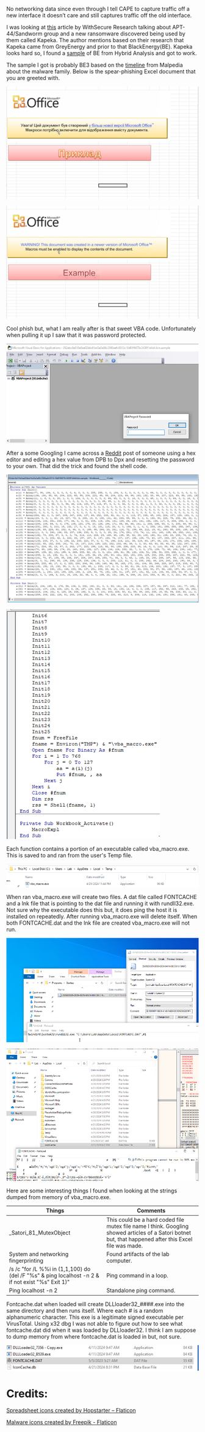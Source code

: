 No networking data since even through I tell CAPE to capture traffic off a new interface it doesn’t care and still captures traffic off the old interface.

I was looking at [this](https://www.withsecure.com/en/whats-new/pressroom/withsecure-uncovers-kapeka-a-new-malware-with-links-to-russian-nation-state-threat-group-sandworm) article by WithSecure Research talking about APT-44/Sandworm group and a new ransomware discovered being used by them called Kapeka. The author mentions based on their research that Kapeka came from GreyEnergy and prior to that BlackEnergy(BE). Kapeka looks hard so, I found a [sample](https://www.hybrid-analysis.com/sample/052ebc9a518e5ae02bbd1bd3a5a86c3560aefc9313c18d81f6670c3430f1d4d4/568bdc5d0e316d1638c0daab) of BE from Hybrid Analysis and got to work.

The sample I got is probably BE3 based on the [timeline](https://malpedia.caad.fkie.fraunhofer.de/details/win.blackenergy) from Malpedia about the malware family. Below is the spear-phishing Excel document that you are greeted with. 

![UntanslatedPhish](/assets/images/01-BlackEnergy/SpearPhishExcel.png)

![TranslatedPhish](/assets/images/01-Blackenergy/SpearPhishExcelMachineTranslated.png)


Cool phish but, what I am really after is that sweet VBA code. Unfortunately when pulling it up I saw that it was password protected.


![VBAPasswordProtected](/assets/images/01-BlackEnergy/VBAPasswordProtected.png)

After a some Googling I came across a [Reddit](https://www.reddit.com/r/excel/comments/yy3m8/hi_rexcel_i_just_found_a_way_to_hack_password/) post of someone using a hex editor and editing a hex value from DPB to Dpx and resetting the password to your own. That did the trick and found the shell code.

![VBACode](/assets/images/01-BlackEnergy/ExcelCode1.png)

![MoreVBACode](/assets/images/01-BlackEnergy/ExcelCode2.png)

Each function contains a portion of an executable called vba_macro.exe. This is saved to and ran from the user's Temp file.

![MoreVBACode](/assets/images/01-BlackEnergy/vba_macroLocation.png)


When ran vba_macro.exe will create two files. A dat file called FONTCACHE and a lnk file that is pointing to the dat file and running it with rundll32.exe. Not sure why the executable does this but, it does ping the host it is installed on repeatedly. After running vba_macro.exe will delete itself. When both FONTCACHE.dat and the lnk file are created vba_macro.exe will not run.

![LNKFile](/assets/images/01-BlackEnergy/LNKFile.png)

![FontCache](/assets/images/01-BlackEnergy/fontcacheexe.png)

Here are some interesting things I found when looking at the strings dumped from memory of vba_macro.exe.


|Things|Comments|
|------|--------|
|_Satori_81_MutexObject|This could be a hard coded file mutex file name I think. Googling showed articles of a Satori botnet but, that happened after this Excel file was made.|
|System and networking fingerprinting|Found artifacts of the lab computer.|
|/s /c "for /L %%i in (1,1,100) do (del /F "%s" & ping localhost -n 2 & if not exist "%s" Exit 1)"|Ping command in a loop. |
|Ping localhost -n 2|Standalone ping command.|


	
Fontcache.dat when loaded will create DLLloader32_####.exe into the same directory and then runs itself. Where each # is a random alphanumeric character. This exe is a legitimate signed executable per VirusTotal. Using x32 dbg I was not able to figure out how to see what fontcache.dat did when it was loaded by DLLloader32. I think I am suppose to dump memory from where fontcache.dat is loaded in but, not sure.  

![DLLLLoader](/assets/images/01-BlackEnergy/DLLLExe.png)


# Credits:
<a href="https://www.flaticon.com/free-icons/spreadsheet" title="spreadsheet icons">Spreadsheet icons created by Hopstarter – Flaticon</a>

<a href="https://www.flaticon.com/free-icons/malware" title="malware icons">Malware icons created by Freepik - Flaticon</a>